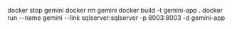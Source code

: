 docker stop gemini
docker rm gemini
docker build -t gemini-app .
docker run --name gemini --link sqlserver:sqlserver -p 8003:8003 -d gemini-app

<!-- docker-compose -f docker-compose.debug.yml up -->